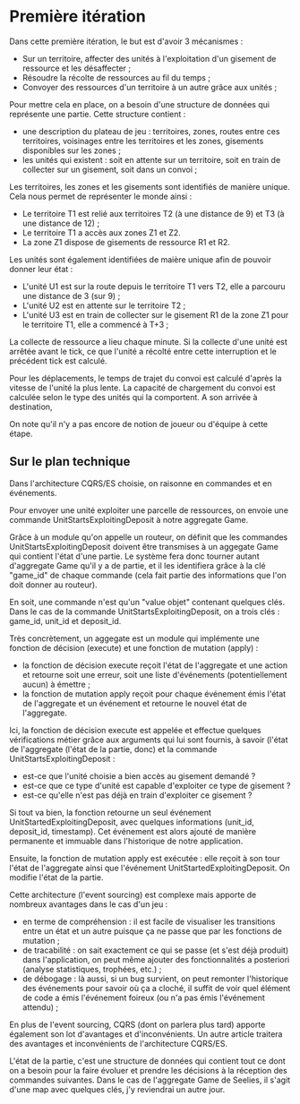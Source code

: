 # Première itération

Dans cette première itération, le but est d'avoir 3 mécanismes :

- Sur un territoire, affecter des unités à l'exploitation d'un gisement de ressource et les désaffecter ;
- Résoudre la récolte de ressources au fil du temps ;
- Convoyer des ressources d'un territoire à un autre grâce aux unités ;

Pour mettre cela en place, on a besoin d'une structure de données qui représente une partie. Cette structure contient :

- une description du plateau de jeu : territoires, zones, routes entre ces territoires, voisinages entre les territoires et les zones, gisements disponibles sur les zones ;
- les unités qui existent : soit en attente sur un territoire, soit en train de collecter sur un gisement, soit dans un convoi ;

Les territoires, les zones et les gisements sont identifiés de manière unique. Cela nous permet de représenter le monde ainsi :
- Le territoire T1 est relié aux territoires T2 (à une distance de 9) et T3 (à une distance de 12) ;
- Le territoire T1 a accès aux zones Z1 et Z2.
- La zone Z1 dispose de gisements de ressource R1 et R2.

Les unités sont également identifiées de maière unique afin de pouvoir donner leur état :
- L'unité U1 est sur la route depuis le territoire T1 vers T2, elle a parcouru une distance de 3 (sur 9) ;
- L'unité U2 est en attente sur le territoire T2 ;
- L'unité U3 est en train de collecter sur le gisement R1 de la zone Z1 pour le territoire T1, elle a commencé à T+3 ;

La collecte de ressource a lieu chaque minute. Si la collecte d'une unité est arrêtée avant le tick, ce que l'unité a récolté entre cette interruption et le précédent tick est calculé.

Pour les déplacements, le temps de trajet du convoi est calculé d'après la vitesse de l'unité la plus lente.
La capacité de chargement du convoi est calculée selon le type des unités qui la comportent. A son arrivée à destination,

On note qu'il n'y a pas encore de notion de joueur ou d'équipe à cette étape.


## Sur le plan technique

Dans l'architecture CQRS/ES choisie, on raisonne en commandes et en événements.

Pour envoyer une unité exploiter une parcelle de ressources, on envoie une commande UnitStartsExploitingDeposit à notre aggregate Game.

Grâce à un module qu'on appelle un routeur, on définit que les commandes UnitStartsExploitingDeposit doivent être transmises à un aggegate Game qui contient l'état d'une partie.
Le système fera donc tourner autant d'aggregate Game qu'il y a de partie, et il les identifiera grâce à la clé "game_id" de chaque commande (cela fait partie des informations que l'on doit donner au routeur).

En soit, une commande n'est qu'un "value objet" contenant quelques clés. Dans le cas de la commande UnitStartsExploitingDeposit, on a trois clés : game_id, unit_id et deposit_id.

Très concrètement, un aggegate est un module qui implémente une fonction de décision (execute) et une fonction de mutation (apply) :
- la fonction de décision execute reçoit l'état de l'aggregate et une action et retourne soit une erreur, soit une liste d'événements (potentiellement aucun) à émettre ;
- la fonction de mutation apply reçoit pour chaque événement émis l'état de l'aggregate et un événement et retourne le nouvel état de l'aggregate.

Ici, la fonction de décision execute est appelée et effectue quelques vérifications métier grâce aux arguments qui lui sont fournis, à savoir (l'état de l'aggregate (l'état de la partie, donc) et la commande UnitStartsExploitingDeposit :
- est-ce que l'unité choisie a bien accès au gisement demandé ?
- est-ce que ce type d'unité est capable d'exploiter ce type de gisement ?
- est-ce qu'elle n'est pas déjà en train d'exploiter ce gisement ?

Si tout va bien, la fonction retourne un seul événement UnitStartedExploitingDeposit, avec quelques informations (unit_id, deposit_id, timestamp).
Cet événement est alors ajouté de manière permanente et immuable dans l'historique de notre application.

Ensuite, la fonction de mutation apply est exécutée : elle reçoit à son tour l'état de l'aggregate ainsi que l'événement UnitStartedExploitingDeposit. On modifie l'état de la partie.

Cette architecture (l'event sourcing) est complexe mais apporte de nombreux avantages dans le cas d'un jeu :
- en terme de compréhension : il est facile de visualiser les transitions entre un état et un autre puisque ça ne passe que par les fonctions de mutation ;
- de tracabilité : on sait exactement ce qui se passe (et s'est déjà produit) dans l'application, on peut même ajouter des fonctionnalités a posteriori (analyse statistiques, trophées, etc.) ;
- de débogage : là aussi, si un bug survient, on peut remonter l'historique des événements pour savoir où ça a cloché, il suffit de voir quel élément de code a émis l'événement foireux (ou n'a pas émis l'événement attendu) ;

En plus de l'event sourcing, CQRS (dont on parlera plus tard) apporte également son lot d'avantages et d'inconvénients. Un autre article traitera des avantages et inconvénients de l'architecture CQRS/ES.

L'état de la partie, c'est une structure de données qui contient tout ce dont on a besoin pour la faire évoluer et prendre les décisions à la réception des commandes suivantes.
Dans le cas de l'aggregate Game de Seelies, il s'agit d'une map avec quelques clés, j'y reviendrai un autre jour.
